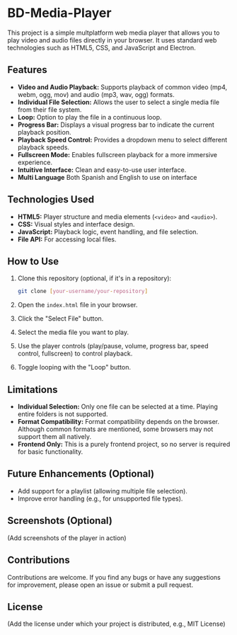 # BD-Media-Player

This project is a simple multplatform web media player that allows you to play video and audio files directly in your browser. It uses standard web technologies such as HTML5, CSS, and JavaScript and Electron.

## Features

*   **Video and Audio Playback:** Supports playback of common video (mp4, webm, ogg, mov) and audio (mp3, wav, ogg) formats.
*   **Individual File Selection:** Allows the user to select a single media file from their file system.
*   **Loop:** Option to play the file in a continuous loop.
*   **Progress Bar:** Displays a visual progress bar to indicate the current playback position.
*   **Playback Speed Control:** Provides a dropdown menu to select different playback speeds.
*   **Fullscreen Mode:** Enables fullscreen playback for a more immersive experience.
*   **Intuitive Interface:** Clean and easy-to-use user interface.
*   **Multi Language** Both Spanish and English to use on interface

## Technologies Used

*   **HTML5:** Player structure and media elements (`<video>` and `<audio>`).
*   **CSS:** Visual styles and interface design.
*   **JavaScript:** Playback logic, event handling, and file selection.
*   **File API:** For accessing local files.

## How to Use

1.  Clone this repository (optional, if it's in a repository):

    ```bash
    git clone [your-username/your-repository]
    ```

2.  Open the `index.html` file in your browser.

3.  Click the "Select File" button.

4.  Select the media file you want to play.

5.  Use the player controls (play/pause, volume, progress bar, speed control, fullscreen) to control playback.

6.  Toggle looping with the "Loop" button.

## Limitations

*   **Individual Selection:** Only one file can be selected at a time. Playing entire folders is not supported.
*   **Format Compatibility:** Format compatibility depends on the browser. Although common formats are mentioned, some browsers may not support them all natively.
*   **Frontend Only:** This is a purely frontend project, so no server is required for basic functionality.

## Future Enhancements (Optional)

*   Add support for a playlist (allowing multiple file selection).
*   Improve error handling (e.g., for unsupported file types).

## Screenshots (Optional)

(Add screenshots of the player in action)

## Contributions

Contributions are welcome. If you find any bugs or have any suggestions for improvement, please open an issue or submit a pull request.

## License

(Add the license under which your project is distributed, e.g., MIT License)
